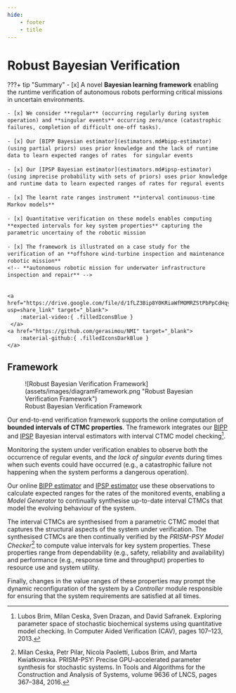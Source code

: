 ```yaml
---
hide:
    - footer
    - title
---
```

# Robust Bayesian Verification 



???+ tip "Summary"
    - [x] A novel **Bayesian learning framework** enabling the runtime verification of autonomous robots performing critical missions in uncertain environments.

    - [x] We consider **regular** (occurring regularly during system operation) and **singular events** occurring zero/once (catastrophic failures, completion of difficult one-off tasks).

    - [x] Our [BIPP Bayesian estimator](estimators.md#bipp-estimator) (using partial priors) uses prior knowledge and the lack of runtime data to learn expected ranges of rates  for singular events

    - [x] Our [IPSP Bayesian estimator](estimators.md#ipsp-estimator) (using imprecise probability with sets of priors) uses prior knowledge and runtime data to learn expected ranges of rates for regural events

    - [x] The learnt rate ranges instrument **interval continuous-time Markov models** 
    
    - [x] Quantitative verification on these models enables computing **expected intervals for key system properties** capturing the parametric uncertainy of the robotic mission

    - [x] The framework is illustrated on a case study for the verification of an **offshore wind-turbine inspection and maintenance robotic mission**
    <!-- **autonomous robotic mission for underwater infrastructure inspection and repair** -->


    <a href="https://drive.google.com/file/d/1fLZ3Bip8Y0KRiaWfMOMRZStPbPpCdHqy/view?usp=share_link" target="_blank">
        :material-video:{ .filledIconsBlue }
     </a>
    <a href="https://github.com/gerasimou/NMI" target="_blank">
        :material-github:{ .filledIconsDarkBlue }
    </a>

<!-- [[Subscribe to our newsletter](#){ .md-button }]() -->

<!-- - [x] You can find a :material-video:{ .filledIconsBlue } showing our work is available -->
<!-- [here](assets/video/nmiVideo.mp4):material-video:{ .filled }  -->

    


<!-- - [x]  Prior knowledge and runtime observations are used to learn expected ranges of rates values for regural and singural events -->
<!-- - catastrophic failures, completion of difficult one-off tasks) -->

<!-- [ ] For **regular events**, we developed a Bayesian inference using imprecise probability with sets of priors (IPSP) estimator -->
<!-- - [ ] For **singular events**, we developed a Bayesian inference using partial priors (BIPP) estimator -->

<!-- [Send :fontawesome-solid-paper-plane:][Demo]{ .md-button } -->




## Framework

<figure markdown>
  ![Robust Bayesian Verification Framework](assets/images/diagramFramework.png "Robust Bayesian Verification Framework")
  <figcaption>Robust Bayesian Verification Framework</figcaption>
</figure>


Our end-to-end verification framework supports the online computation of **bounded intervals of CTMC properties**. 
The framework integrates our [BIPP](estimators.md#bipp-estimator) and [IPSP](estimators.md#ipsp-estimator) Bayesian interval estimators with interval CTMC model checking[^1].

Monitoring the system under verification enables to observe both the occurrence of regular events, and *the lack of singular events* during times when such events could have occurred (e.g., a catastrophic failure not happening when the system performs a dangerous operation). 

Our online [BIPP estimator](estimators.md#bipp-estimator) and [IPSP estimator](estimators.md#ipsp-estimator) use these observations to calculate expected ranges for the rates of the monitored events, enabling a _Model Generator_ to continually synthesise up-to-date interval CTMCs that model the evolving behaviour of the system. 

The interval CTMCs are synthesised from a parametric CTMC model that captures the structural aspects of the system under verification. The synthesised CTMCs are then continually verified by the _PRISM-PSY Model Checker_[^2] to compute value intervals for key system properties. These properties range from dependability (e.g., safety, reliability and availability) and performance (e.g., response time and throughput) properties to resource use and system utility. 

Finally, changes in the value ranges of these properties may prompt the dynamic reconfiguration of the system by a _Controller_ module responsible for ensuring that the system requirements are satisfied at all times. 



[^1]: Lubos Brim, Milan Ceska, Sven Drazan, and David Safranek. Exploring parameter space of stochastic  biochemical systems using quantitative model checking. In Computer Aided Verification (CAV), pages 107–123, 2013.
[^2]: Milan Ceska, Petr Pilar, Nicola Paoletti, Lubos Brim, and Marta Kwiatkowska. PRISM-PSY: Precise GPU-accelerated parameter synthesis for stochastic systems. In Tools and Algorithms for the Construction and Analysis of Systems, volume 9636 of LNCS, pages 367–384, 2016.